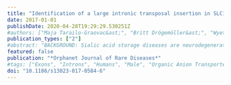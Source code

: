 ```yaml
---
title: "Identification of a large intronic transposal insertion in SLC17A5 causing sialic acid storage disease"
date: 2017-01-01
publishDate: 2020-04-28T19:29:29.530251Z
#authors: ["Maja Tarailo-Graovac&ast;", "Britt Drögemöller&ast;", "Wyeth Wasserman", "Colin Ross", "Ans van den Ouweland", "Niklas Darin", "Gittan Kollberg", "Clara van Karnebeek", "Maria Blomqvist", "&ast;These authors contributed equally to the work"]
publication_types: ["2"]
#abstract: "BACKGROUND: Sialic acid storage diseases are neurodegenerative disorders characterized by accumulation of sialic acid in the lysosome. These disorders are caused by mutations in SLC17A5, the gene encoding sialin, a sialic acid transporter located in the lysosomal membrane. The most common form of sialic acid storage disease is the slowly progressive Salla disease, presenting with hypotonia, ataxia, epilepsy, nystagmus and findings of cerebral and cerebellar atrophy. Hypomyelination and corpus callosum hypoplasia are typical as well. We report a 16 year-old boy with an atypically mild clinical phenotype of sialic acid storage disease characterized by psychomotor retardation and a mixture of spasticity and rigidity but no ataxia, and only weak features of hypomyelination and thinning of corpus callosum on MRI of the brain. RESULTS: The thiobarbituric acid method showed elevated levels of free sialic acid in urine and fibroblasts, indicating sialic acid storage disease. Initial Sanger sequencing of SLC17A5 coding regions did not show any pathogenic variants, although exon 9 could not be sequenced. Whole exome sequencing followed by RNA and genomic DNA analysis identified a homozygous 6040 bp insertion in intron 9 of SLC17A5 corresponding to a long interspersed element-1 retrotransposon (KF425758.1). This insertion adds two splice sites, both resulting in a frameshift which in turn creates a premature stop codon 4 bp into intron 9. CONCLUSIONS: This study describes a novel pathogenic variant in SLC17A5, namely an intronic transposal insertion, in a patient with mild biochemical and clinical phenotypes. The presence of a small fraction of normal transcript may explain the mild phenotype. This case illustrates the importance of including lysosomal sialic acid storage disease in the differential diagnosis of developmental delay with postnatal onset and hypomyelination, as well as intronic regions in the genetic investigation of inborn errors of metabolism."
featured: false
publication: "*Orphanet Journal of Rare Diseases*"
#tags: ["Exons", "Introns", "Humans", "Male", "Organic Anion Transporters", "Polymerase Chain Reaction", "Whole Exome Sequencing", "N-Acetylneuraminic Acid", "Sialic Acid Storage Disease", "DNA Transposable Elements", "Fibroblasts", "Salla disease", "Sialic acid storage disease", "Skin", "SLC17A5", "Symporters", "Transposon insertion", "Whole exome sequencing"]
doi: "10.1186/s13023-017-0584-6"
---
```


